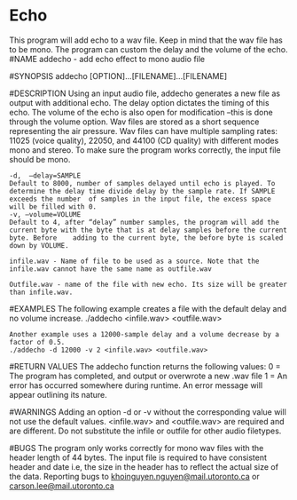 # Echo
This program will add echo to a wav file. Keep in mind that the wav file has to be mono.
The program can custom the delay and the volume of the echo.
#NAME
   	addecho -  add echo effect to mono audio file

#SYNOPSIS
   	addecho [OPTION]...[FILENAME]...[FILENAME]

#DESCRIPTION
Using an input audio file, addecho generates a new file as output with additional echo. The delay option dictates the timing of this echo. The volume of the echo is also open for modification –this is done through the volume option. Wav files are stored as a short sequence representing the air pressure. Wav files can have multiple sampling rates: 11025 (voice quality), 22050, and 44100 (CD quality) with different modes mono and stereo. To make sure the program works correctly, the input file should be mono.

	-d,  —delay=SAMPLE
	Default to 8000, number of samples delayed until echo is played. To determine the delay time divide delay by the sample rate. If SAMPLE exceeds the number 	of samples in the input file, the excess space will be filled with 0.
	-v, –volume=VOLUME
 	Default to 4, after “delay” number samples, the program will add the current byte with the byte that is at delay samples before the current byte. Before 	adding to the current byte, the before byte is scaled down by VOLUME. 

	infile.wav - Name of file to be used as a source. Note that the infile.wav cannot have the same name as outfile.wav

	Outfile.wav - name of the file with new echo. Its size will be greater than infile.wav.

#EXAMPLES
	The following example creates a file with the default delay and no volume increase.
	./addecho <infile.wav> <outfile.wav>

	Another example uses a 12000-sample delay and a volume decrease by a factor of 0.5. 
	./addecho -d 12000 -v 2 <infile.wav> <outfile.wav>

#RETURN VALUES
	The addecho function returns the following values:
	0 =  The program has completed, and output or overwrote a new .wav file
	1 = An error has occurred somewhere during runtime. An error message will appear outlining its nature.

#WARNINGS
	Adding an option -d or -v without the corresponding value will not use the default values.
	<infile.wav> and <outfile.wav> are required and are different.
	Do not substitute the infile or outfile for other audio filetypes.

#BUGS
	The program only works correctly for mono wav files with the header length of 44 bytes. The input file is required to have consistent header and date i.e, 	the size in the header has to reflect the actual size of the data. Reporting bugs to <khoinguyen.nguyen@mail.utoronto.ca> or <carson.lee@mail.utoronto.ca>

